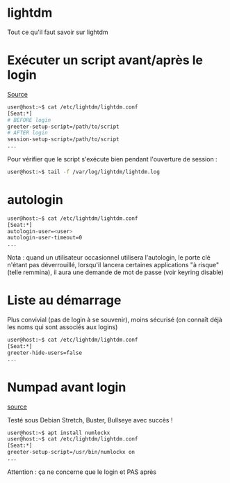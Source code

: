# lightdm

Tout ce qu'il faut savoir sur lightdm

# Exécuter un script avant/après le login
[Source](https://unix.stackexchange.com/questions/450835/how-to-execute-command-before-user-login-on-linux/450836#450836)
```sh
user@host:~$ cat /etc/lightdm/lightdm.conf 
[Seat:*]
# BEFORE login
greeter-setup-script=/path/to/script
# AFTER login
session-setup-script=/path/to/script
...
```
Pour vérifier que le script s'exécute bien pendant l'ouverture de session :
```sh
user@host:~$ tail -f /var/log/lightdm/lightdm.log
```

# autologin
```sh
user@host:~$ cat /etc/lightdm/lightdm.conf
[Seat:*]
autologin-user=<user>
autologin-user-timeout=0
...
```
Nota : quand un utilisateur occasionnel utilisera l'autologin, le porte clé n'étant pas déverrouillé, lorsqu'il lancera certaines applications "à risque" (telle remmina), il aura une demande de mot de passe (voir keyring disable)

# Liste au démarrage
Plus convivial (pas de login à se souvenir), moins sécurisé (on connaît déjà les noms qui sont associés aux logins)
```sh
user@host:~$ cat /etc/lightdm/lightdm.conf
[Seat:*]
greeter-hide-users=false
...
```

# Numpad avant login
[source](https://superuser.com/questions/1282192/debian-9-stretch-xfce4-possible-screen-lock-numlock-bug/1331883#1331883)

Testé sous Debian Stretch, Buster, Bullseye avec succès !
```sh
user@host:~$ apt install numlockx
user@host:~$ cat /etc/lightdm/lightdm.conf
[Seat:*]
greeter-setup-script=/usr/bin/numlockx on
...
```
Attention : ça ne concerne que le login et PAS après
